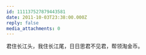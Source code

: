 ```yaml
---
id: 111137527879443581
date: 2011-10-03T23:38:00.000Z
reply: false
media_attachments: 0
---
```


君住长江头，我住长江尾，日日思君不见君，帮领淘金币。 ​​​​

